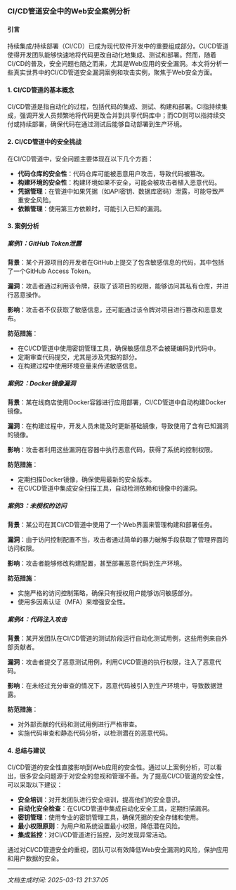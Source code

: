 ### CI/CD管道安全中的Web安全案例分析

#### 引言

持续集成/持续部署（CI/CD）已成为现代软件开发中的重要组成部分。CI/CD管道使得开发团队能够快速地将代码更改自动化地集成、测试和部署。然而，随着CI/CD的普及，安全问题也随之而来，尤其是Web应用的安全漏洞。本文将分析一些真实世界中的CI/CD管道安全漏洞案例和攻击实例，聚焦于Web安全方面。

#### 1. CI/CD管道的基本概念

CI/CD管道是指自动化的过程，包括代码的集成、测试、构建和部署。CI指持续集成，强调开发人员频繁地将代码更改合并到共享代码库中；而CD则可以指持续交付或持续部署，确保代码在通过测试后能够自动部署到生产环境。

#### 2. CI/CD管道中的安全挑战

在CI/CD管道中，安全问题主要体现在以下几个方面：

- **代码仓库的安全性**：代码仓库可能被恶意用户攻击，导致代码被篡改。
- **构建环境的安全性**：构建环境如果不安全，可能会被攻击者植入恶意代码。
- **凭据管理**：在管道中如果凭据（如API密钥、数据库密码）泄露，可能导致严重安全风险。
- **依赖管理**：使用第三方依赖时，可能引入已知的漏洞。

#### 3. 案例分析

##### 案例1：GitHub Token泄露

**背景**：某个开源项目的开发者在GitHub上提交了包含敏感信息的代码，其中包括了一个GitHub Access Token。

**漏洞**：攻击者通过利用该令牌，获取了该项目的权限，能够访问其私有仓库，并进行恶意操作。

**影响**：攻击者不仅获取了敏感信息，还可能通过该令牌对项目进行篡改和恶意发布。

**防范措施**：
- 在CI/CD管道中使用密钥管理工具，确保敏感信息不会被硬编码到代码中。
- 定期审查代码提交，尤其是涉及凭据的部分。
- 在构建过程中使用环境变量来传递敏感信息。

##### 案例2：Docker镜像漏洞

**背景**：某在线商店使用Docker容器进行应用部署，CI/CD管道中自动构建Docker镜像。

**漏洞**：在构建过程中，开发人员未能及时更新基础镜像，导致使用了含有已知漏洞的镜像。

**影响**：攻击者利用这些漏洞在容器中执行恶意代码，获得了系统的控制权限。

**防范措施**：
- 定期扫描Docker镜像，确保使用最新的安全版本。
- 在CI/CD管道中集成安全扫描工具，自动检测依赖和镜像中的漏洞。

##### 案例3：未授权的访问

**背景**：某公司在其CI/CD管道中使用了一个Web界面来管理构建和部署任务。

**漏洞**：由于访问控制配置不当，攻击者通过简单的暴力破解手段获取了管理界面的访问权限。

**影响**：攻击者能够修改构建配置，甚至部署恶意代码到生产环境。

**防范措施**：
- 实施严格的访问控制策略，确保只有授权用户能够访问敏感部分。
- 使用多因素认证（MFA）来增强安全性。

##### 案例4：代码注入攻击

**背景**：某开发团队在CI/CD管道的测试阶段运行自动化测试用例，这些用例来自外部贡献者。

**漏洞**：攻击者提交了恶意测试用例，利用CI/CD管道的执行权限，注入了恶意代码。

**影响**：在未经过充分审查的情况下，恶意代码被引入到生产环境中，导致数据泄露。

**防范措施**：
- 对外部贡献的代码和测试用例进行严格审查。
- 实施代码审查和静态代码分析，以检测潜在的恶意代码。

#### 4. 总结与建议

CI/CD管道的安全性直接影响到Web应用的安全性。通过以上案例分析，可以看出，很多安全问题源于对安全的忽视和管理不善。为了提高CI/CD管道的安全性，可以采取以下建议：

- **安全培训**：对开发团队进行安全培训，提高他们的安全意识。
- **自动化安全检查**：在CI/CD管道中集成自动化安全工具，定期扫描漏洞。
- **密钥管理**：使用专业的密钥管理工具，确保凭据的安全存储和使用。
- **最小权限原则**：为用户和系统设置最小权限，降低潜在风险。
- **集成监控**：对CI/CD管道进行监控，及时发现异常活动。

通过对CI/CD管道安全的重视，团队可以有效降低Web安全漏洞的风险，保护应用和用户数据的安全。

---

*文档生成时间: 2025-03-13 21:37:05*











